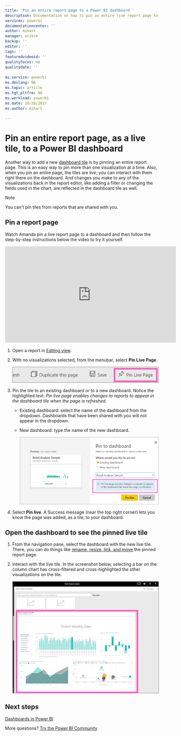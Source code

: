 ```yaml
---
title: 'Pin an entire report page to a Power BI dashboard '
description: Documentation on how to pin an entire live report page to a Power BI dashboard from a report.
services: powerbi
documentationcenter: ''
author: mihart
manager: erikre
backup: ''
editor: ''
tags: ''
featuredvideoid: ''
qualityfocus: no
qualitydate: ''

ms.service: powerbi
ms.devlang: NA
ms.topic: article
ms.tgt_pltfrm: NA
ms.workload: powerbi
ms.date: 10/28/2017
ms.author: mihart

---
```

# Pin an entire report page, as a live tile, to a Power BI dashboard
Another way to add a new [dashboard tile](powerbi-service-dashboard-tiles.md) is by pinning an entire report page.  This is an easy way to pin more than one visualization at a time.  Also, when you pin an entire page, the tiles are *live*; you can interact with them right there on the dashboard. And changes you make to any of the visualizations back in the report editor, like adding a filter or changing the fields used in the chart, are reflected in the dashboard tile as well.  

> [!NOTE]
> You can't pin tiles from reports that are shared with you.
> 
> 

## Pin a report page
Watch Amanda pin a live report page to a dashboard and then follow the step-by-step instructions below the video to try it yourself.

<iframe width="560" height="315" src="https://www.youtube.com/embed/EzhfBpPboPA" frameborder="0" allowfullscreen></iframe>


1. Open a report in [Editing view](powerbi-service-interact-with-a-report-in-editing-view.md).
2. With no visualizations selected, from the menubar, select **Pin Live Page**.
   
   ![](media/service-dashboard-pin-live-tile-from-report/pbi-pin-live-page.png) 
3. Pin the tile to an existing dashboard or to a new dashboard. Notice the highlighted text: *Pin live page enables changes to reports to appear in the dashboard tile when the page is refreshed.*
   
   * Existing dashboard: select the name of the dashboard from the dropdown. Dashboards that have been shared with you will not appear in the dropdown.
   * New dashboard: type the name of the new dashboard.
     
     ![](media/service-dashboard-pin-live-tile-from-report/pbi-pin-live-page-dialog.png)
4. Select **Pin live**. A Success message (near the top right corner) lets you know the page was added, as a tile, to your dashboard.

## Open the dashboard to see the pinned live tile
1. From the navigation pane, select the dashboard with the new live tile. There, you can do things like [rename, resize, link, and move](service-dashboard-edit-tile.md) the pinned report page.  
2. Interact with the live tile.  In the screenshot below, selecting a bar on the column chart has cross-filtered and cross-highlighted the other visualizations on the tile.
   
    ![](media/service-dashboard-pin-live-tile-from-report/pbi-live-tile.png)

## Next steps
[Dashboards in Power BI](service-dashboards.md)

More questions? [Try the Power BI Community](http://community.powerbi.com/)


